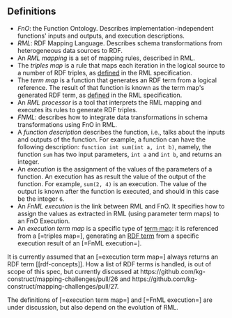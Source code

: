 ## Definitions

- <dfn>FnO</dfn>: the Function Ontology. Describes implementation-independent functions' inputs and outputs, and execution descriptions.
- <dfn>RML</dfn>: RDF Mapping Language. Describes schema transformations from heterogeneous data sources to RDF.
- An <dfn>RML mapping</dfn> is a set of mapping rules, described in <a>RML</a>.
- The <dfn>triples map</dfn> is a rule that maps each iteration in the logical source to a number of RDF triples, as [defined](https://rml.io/specs/rml/#triples-map) in the RML specification.
- The <dfn>term map</dfn> is a function that generates an RDF term from a logical reference. The result of that function is known as the term map's generated RDF term, as [defined](https://rml.io/specs/rml/#term-map) in the RML specification.
- An <dfn>RML processor</dfn> is a tool that interprets the <a>RML mapping</a> and executes its rules to generate RDF triples.
- <dfn>FNML</dfn>: describes how to integrate data transformations in schema transformations using <a>FnO</a> in <a>RML</a>.
- A <dfn>function description</dfn> describes the function, i.e., talks about the inputs and outputs of the function.
  For example, a function can have the following description: `function int sum(int a, int b)`, namely,
  the function `sum` has two input parameters, `int a` and `int b`, and returns an integer.
- An <dfn>execution</dfn> is the assignment of the values of the parameters of a function.
  An <a>execution</a> has as result the value of the output of the function.
  For example, `sum(2, 4)` is an execution.
  The value of the output is known after the function is executed, and should in this case be the integer `6`.
- An <dfn>FnML execution</dfn> is the link between RML and FnO. It specifies how to assign the values as extracted in RML (using parameter term maps) to an FnO Execution.
- An <dfn>execution term map</dfn> is a specific type of [term map](https://rml.io/specs/rml/#term-map): it is referenced from a [=triples map=], generating an [RDF term](https://rml.io/specs/rml/#rdf-term) from a specific execution result of an [=FnML execution=].

<p class="note" data-format="markdown">
It is currently assumed that an [=execution term map=] always returns an RDF term [[rdf-concepts]].
How a list of RDF terms is handled, is out of scope of this spec, but currently discussed at https://github.com/kg-construct/mapping-challenges/pull/26 and https://github.com/kg-construct/mapping-challenges/pull/27.
</p>

<p class="issue" data-number="11" data-format="markdown">
The definitions of [=execution term map=] and [=FnML execution=] are under discussion,
but also depend on the evolution of RML.
</p>
